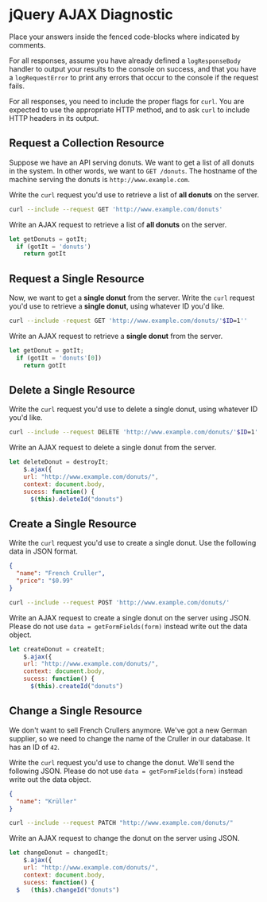 # jQuery AJAX Diagnostic

Place your answers inside the fenced code-blocks where indicated by comments.

For all responses,  assume you have already defined a `logResponseBody` handler
to output your results to the console on success, and that you have a
`logRequestError` to print any errors that occur to the console if the request
fails.

For all responses, you need to include the proper flags for `curl`. You are
expected to use the appropriate HTTP method, and to ask `curl` to include HTTP
headers in its output.

## Request a Collection Resource

Suppose we have an API serving donuts. We want to get a list of all donuts in
the system. In other words, we want to `GET /donuts`. The hostname of the
machine serving the donuts is `http://www.example.com`.

Write the `curl` request you'd use to retrieve a list of **all donuts** on the
server.

```sh
curl --include --request GET 'http://www.example.com/donuts'
```

Write an AJAX request to retrieve a list of **all donuts** on the server.

```js
let getDonuts = gotIt;
  if (gotIt = 'donuts')
    return gotIt
```

## Request a Single Resource

Now, we want to get a **single donut** from the server. Write the `curl` request
you'd use to retrieve a **single donut**, using whatever ID you'd like.

```sh
curl --include -request GET 'http://www.example.com/donuts/'$ID=1''
```

Write an AJAX request to retrieve a **single donut** from the server.

```js
let getDonut = gotIt;
  if (gotIt = 'donuts'[0])
    return gotIt
```

## Delete a Single Resource

Write the `curl` request you'd use to delete a single donut, using whatever
ID you'd like.

```sh
curl --include --request DELETE 'http://www.example.com/donuts/'$ID=1''
```

Write an AJAX request to delete a single donut from the server.

```js
let deleteDonut = destroyIt;
    $.ajax({
    url: "http://www.example.com/donuts/",
    context: document.body,
    sucess: function() {
      $(this).deleteId("donuts")
```

## Create a Single Resource

Write the `curl` request you'd use to create a single donut. Use the following
data in JSON format.

```json
{
  "name": "French Cruller",
  "price": "$0.99"
}
```

```sh
curl --include --request POST 'http://www.example.com/donuts/'
```

Write an AJAX request to create a single donut on the server using JSON. Please
do not use `data = getFormFields(form)` instead write out the data object.

```js
let createDonut = createIt;
    $.ajax({
    url: "http://www.example.com/donuts/",
    context: document.body,
    sucess: function() {
      $(this).createId("donuts")
```

## Change a Single Resource

We don't want to sell French Crullers anymore. We've got a new German supplier,
so we need to change the name of the Cruller in our database. It has an ID of
`42`.

Write the `curl` request you'd use to change the donut. We'll send the following
JSON. Please do not use `data = getFormFields(form)` instead write out the data
object.

```json
{
  "name": "Krüller"
}
```

```sh
curl --include --request PATCH "http://www.example.com/donuts/"
```

Write an AJAX request to change the donut on the server using JSON.

```js
let changeDonut = changedIt;
    $.ajax({
    url: "http://www.example.com/donuts/",
    context: document.body,
    sucess: function() {
  $   (this).changeId("donuts")
```
